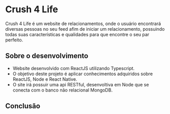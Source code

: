 # Crush 4 Life
Crush 4 Life é um website de relacionamentos, onde o usuário encontrará diversas pessoas no seu feed afim de
iniciar um relacionamento, possuindo todas suas características e qualidades para que encontre o seu par perfeito.

## Sobre o desenvolvimento
- Website desenvolvido com ReactJS utilizando Typescript.
- O objetivo deste projeto é aplicar conhecimentos adquiridos sobre ReactJS, Node e React Native.
- O site irá possuir uma api RESTful, desenvoltiva em Node que se conecta com o banco não relacional MongoDB.

## Conclusão
